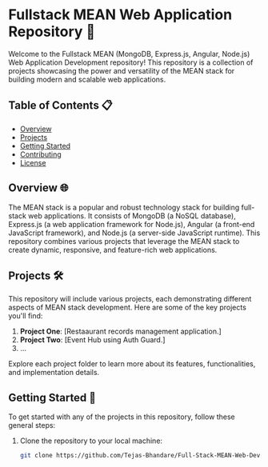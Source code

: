
# Fullstack MEAN Web Application Repository 🚀

Welcome to the Fullstack MEAN (MongoDB, Express.js, Angular, Node.js) Web Application Development repository! This repository is a collection of projects showcasing the power and versatility of the MEAN stack for building modern and scalable web applications.

## Table of Contents 📋

- [Overview](#overview)
- [Projects](#projects)
- [Getting Started](#getting-started)
- [Contributing](#contributing)
- [License](#license)

## Overview 🌐

The MEAN stack is a popular and robust technology stack for building full-stack web applications. It consists of MongoDB (a NoSQL database), Express.js (a web application framework for Node.js), Angular (a front-end JavaScript framework), and Node.js (a server-side JavaScript runtime). This repository combines various projects that leverage the MEAN stack to create dynamic, responsive, and feature-rich web applications.

## Projects 🛠️

This repository will include various projects, each demonstrating different aspects of MEAN stack development. Here are some of the key projects you'll find:

1. **Project One**: [Restaaurant records management application.]
2. **Project Two**: [Event Hub using Auth Guard.]
3. ...

Explore each project folder to learn more about its features, functionalities, and implementation details.

## Getting Started 🚀

To get started with any of the projects in this repository, follow these general steps:

1. Clone the repository to your local machine:

   ```bash
   git clone https://github.com/Tejas-Bhandare/Full-Stack-MEAN-Web-Development-Projects.git

